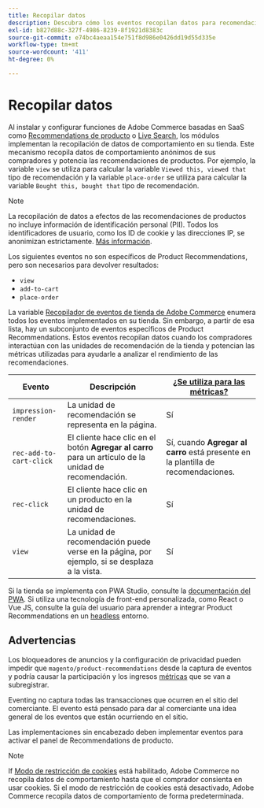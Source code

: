 ```yaml
---
title: Recopilar datos
description: Descubra cómo los eventos recopilan datos para recomendaciones de productos.
exl-id: b827d88c-327f-4986-8239-8f1921d8383c
source-git-commit: e74bc4aeaa154e751f8d986e0426dd19d55d335e
workflow-type: tm+mt
source-wordcount: '411'
ht-degree: 0%

---
```


# Recopilar datos

Al instalar y configurar funciones de Adobe Commerce basadas en SaaS como [Recommendations de producto](install-configure.md) o [Live Search](https://experienceleague.adobe.com/docs/commerce-merchant-services/live-search/onboard/install.html), los módulos implementan la recopilación de datos de comportamiento en su tienda. Este mecanismo recopila datos de comportamiento anónimos de sus compradores y potencia las recomendaciones de productos. Por ejemplo, la variable `view` se utiliza para calcular la variable `Viewed this, viewed that` tipo de recomendación y la variable `place-order` se utiliza para calcular la variable `Bought this, bought that` tipo de recomendación.

>[!NOTE]
>
>La recopilación de datos a efectos de las recomendaciones de productos no incluye información de identificación personal (PII). Todos los identificadores de usuario, como los ID de cookie y las direcciones IP, se anonimizan estrictamente. [Más información](https://www.adobe.com/privacy/experience-cloud.html).

Los siguientes eventos no son específicos de Product Recommendations, pero son necesarios para devolver resultados:

- `view`
- `add-to-cart`
- `place-order`

La variable [Recopilador de eventos de tienda de Adobe Commerce](https://developer.adobe.com/commerce/services/shared-services/storefront-events/collector/#quick-start) enumera todos los eventos implementados en su tienda. Sin embargo, a partir de esa lista, hay un subconjunto de eventos específicos de Product Recommendations. Estos eventos recopilan datos cuando los compradores interactúan con las unidades de recomendación de la tienda y potencian las métricas utilizadas para ayudarle a analizar el rendimiento de las recomendaciones.

| Evento | Descripción | [¿Se utiliza para las métricas?](workspace.md) |
| --- | --- | --- |
| `impression-render` | La unidad de recomendación se representa en la página. | Sí |
| `rec-add-to-cart-click` | El cliente hace clic en el botón **Agregar al carro** para un artículo de la unidad de recomendación. | Sí, cuando **Agregar al carro** está presente en la plantilla de recomendaciones. |
| `rec-click` | El cliente hace clic en un producto en la unidad de recomendaciones. | Sí |
| `view` | La unidad de recomendación puede verse en la página, por ejemplo, si se desplaza a la vista. | Sí |

Si la tienda se implementa con PWA Studio, consulte la [documentación del PWA](https://developer.adobe.com/commerce/pwa-studio/integrations/product-recommendations/). Si utiliza una tecnología de front-end personalizada, como React o Vue JS, consulte la guía del usuario para aprender a integrar Product Recommendations en un [headless](headless.md) entorno.

## Advertencias

Los bloqueadores de anuncios y la configuración de privacidad pueden impedir que `magento/product-recommendations` desde la captura de eventos y podría causar la participación y los ingresos [métricas](workspace.md) que se van a subregistrar.

Eventing no captura todas las transacciones que ocurren en el sitio del comerciante. El evento está pensado para dar al comerciante una idea general de los eventos que están ocurriendo en el sitio.

Las implementaciones sin encabezado deben implementar eventos para activar el panel de Recommendations de producto.

>[!NOTE]
>
>If [Modo de restricción de cookies](https://experienceleague.adobe.com/docs/commerce-admin/start/compliance/privacy/compliance-cookie-law.html) está habilitado, Adobe Commerce no recopila datos de comportamiento hasta que el comprador consienta en usar cookies. Si el modo de restricción de cookies está desactivado, Adobe Commerce recopila datos de comportamiento de forma predeterminada.
